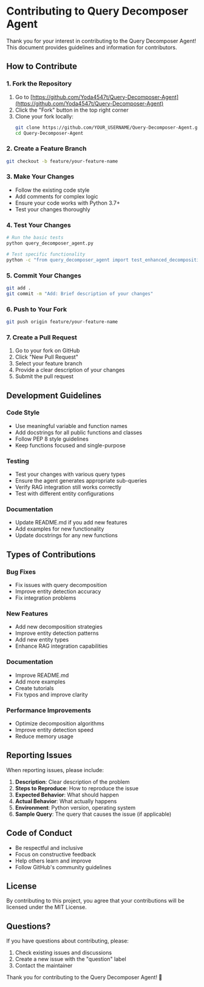 # Contributing to Query Decomposer Agent

Thank you for your interest in contributing to the Query Decomposer Agent! This document provides guidelines and information for contributors.

## How to Contribute

### 1. Fork the Repository

1. Go to [https://github.com/Yoda4547t/Query-Decomposer-Agent](https://github.com/Yoda4547t/Query-Decomposer-Agent)
2. Click the "Fork" button in the top right corner
3. Clone your fork locally:
   ```bash
   git clone https://github.com/YOUR_USERNAME/Query-Decomposer-Agent.git
   cd Query-Decomposer-Agent
   ```

### 2. Create a Feature Branch

```bash
git checkout -b feature/your-feature-name
```

### 3. Make Your Changes

- Follow the existing code style
- Add comments for complex logic
- Ensure your code works with Python 3.7+
- Test your changes thoroughly

### 4. Test Your Changes

```bash
# Run the basic tests
python query_decomposer_agent.py

# Test specific functionality
python -c "from query_decomposer_agent import test_enhanced_decomposition; test_enhanced_decomposition()"
```

### 5. Commit Your Changes

```bash
git add .
git commit -m "Add: Brief description of your changes"
```

### 6. Push to Your Fork

```bash
git push origin feature/your-feature-name
```

### 7. Create a Pull Request

1. Go to your fork on GitHub
2. Click "New Pull Request"
3. Select your feature branch
4. Provide a clear description of your changes
5. Submit the pull request

## Development Guidelines

### Code Style

- Use meaningful variable and function names
- Add docstrings for all public functions and classes
- Follow PEP 8 style guidelines
- Keep functions focused and single-purpose

### Testing

- Test your changes with various query types
- Ensure the agent generates appropriate sub-queries
- Verify RAG integration still works correctly
- Test with different entity configurations

### Documentation

- Update README.md if you add new features
- Add examples for new functionality
- Update docstrings for any new functions

## Types of Contributions

### Bug Fixes

- Fix issues with query decomposition
- Improve entity detection accuracy
- Fix integration problems

### New Features

- Add new decomposition strategies
- Improve entity detection patterns
- Add new entity types
- Enhance RAG integration capabilities

### Documentation

- Improve README.md
- Add more examples
- Create tutorials
- Fix typos and improve clarity

### Performance Improvements

- Optimize decomposition algorithms
- Improve entity detection speed
- Reduce memory usage

## Reporting Issues

When reporting issues, please include:

1. **Description**: Clear description of the problem
2. **Steps to Reproduce**: How to reproduce the issue
3. **Expected Behavior**: What should happen
4. **Actual Behavior**: What actually happens
5. **Environment**: Python version, operating system
6. **Sample Query**: The query that causes the issue (if applicable)

## Code of Conduct

- Be respectful and inclusive
- Focus on constructive feedback
- Help others learn and improve
- Follow GitHub's community guidelines

## License

By contributing to this project, you agree that your contributions will be licensed under the MIT License.

## Questions?

If you have questions about contributing, please:

1. Check existing issues and discussions
2. Create a new issue with the "question" label
3. Contact the maintainer

Thank you for contributing to the Query Decomposer Agent! 🚀
